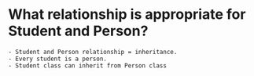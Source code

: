 # What relationship is appropriate for Student and Person?

    - Student and Person relationship = inheritance.
    - Every student is a person.
    - Student class can inherit from Person class